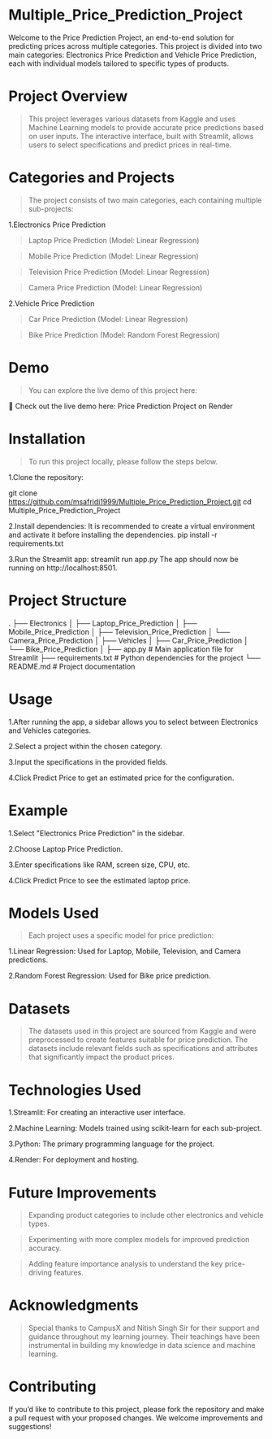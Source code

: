 # Multiple_Price_Prediction_Project

Welcome to the Price Prediction Project, an end-to-end solution for predicting prices across multiple categories. This project is divided into two main categories: Electronics Price Prediction and Vehicle Price Prediction, each with individual models tailored to specific types of products.

# Project Overview

>This project leverages various datasets from Kaggle and uses Machine Learning models to provide accurate price predictions based on user inputs. The interactive interface, built with Streamlit, allows users to select specifications and predict prices in real-time.

# Categories and Projects
>The project consists of two main categories, each containing multiple sub-projects:

1.Electronics Price Prediction

>Laptop Price Prediction (Model: Linear Regression)

>Mobile Price Prediction (Model: Linear Regression)

>Television Price Prediction (Model: Linear Regression)

>Camera Price Prediction (Model: Linear Regression)

2.Vehicle Price Prediction

>Car Price Prediction (Model: Linear Regression)

>Bike Price Prediction (Model: Random Forest Regression)

# Demo
>You can explore the live demo of this project here:

🔗 Check out the live demo here: Price Prediction Project on Render

# Installation

>To run this project locally, please follow the steps below.

1.Clone the repository:

git clone https://github.com/msafridi1999/Multiple_Price_Prediction_Project.git
cd Multiple_Price_Prediction_Project

2.Install dependencies:
It is recommended to create a virtual environment and activate it before installing the dependencies.
pip install -r requirements.txt

3.Run the Streamlit app:
streamlit run app.py
The app should now be running on http://localhost:8501.

# Project Structure

.
├── Electronics
│   ├── Laptop_Price_Prediction
│   ├── Mobile_Price_Prediction
│   ├── Television_Price_Prediction
│   └── Camera_Price_Prediction
│
├── Vehicles
│   ├── Car_Price_Prediction
│   └── Bike_Price_Prediction
│
├── app.py              # Main application file for Streamlit
├── requirements.txt    # Python dependencies for the project
└── README.md           # Project documentation

# Usage
1.After running the app, a sidebar allows you to select between Electronics and Vehicles categories.

2.Select a project within the chosen category.

3.Input the specifications in the provided fields.

4.Click Predict Price to get an estimated price for the configuration.

# Example

1.Select "Electronics Price Prediction" in the sidebar.

2.Choose Laptop Price Prediction.

3.Enter specifications like RAM, screen size, CPU, etc.

4.Click Predict Price to see the estimated laptop price.

# Models Used
>Each project uses a specific model for price prediction:

1.Linear Regression: Used for Laptop, Mobile, Television, and Camera predictions.

2.Random Forest Regression: Used for Bike price prediction.

# Datasets

>The datasets used in this project are sourced from Kaggle and were preprocessed to create features suitable for price prediction. The datasets include relevant fields such as specifications and attributes that significantly impact the product prices.

# Technologies Used

1.Streamlit: For creating an interactive user interface.

2.Machine Learning: Models trained using scikit-learn for each sub-project.

3.Python: The primary programming language for the project.

4.Render: For deployment and hosting.

# Future Improvements

>Expanding product categories to include other electronics and vehicle types.

>Experimenting with more complex models for improved prediction accuracy.

>Adding feature importance analysis to understand the key price-driving features.

# Acknowledgments

>Special thanks to CampusX and Nitish Singh Sir for their support and guidance throughout my learning journey. Their teachings have been instrumental in building my knowledge in data science and machine learning.

# Contributing

If you’d like to contribute to this project, please fork the repository and make a pull request with your proposed changes. We welcome improvements and suggestions!
